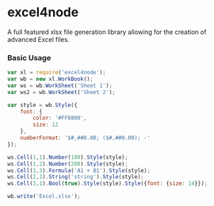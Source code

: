 # excel4node
A full featured xlsx file generation library allowing for the creation of advanced Excel files.

### Basic Usage
```javascript
var xl = require('excel4node');
var wb = new xl.WorkBook();
var ws = wb.WorkSheet('Sheet 1');
var ws2 = wb.WorkSheet('Sheet 2');

var style = wb.Style({
	font: {
		color: '#FF0800',
		size: 12
	},
	numberFormat: '$#,##0.00; ($#,##0.00); -'
});

ws.Cell(1,1).Number(100).Style(style);
ws.Cell(1,2).Number(200).Style(style);
ws.Cell(1,3).Formula('A1 + B1').Style(style);
ws.Cell(2,1).String('string').Style(style);
ws.Cell(3,1).Bool(true).Style(style).Style({font: {size: 14}});

wb.write('Excel.xlsx');
```